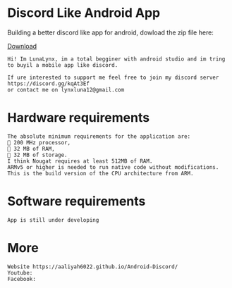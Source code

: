 # Discord Like Android App
Building a better discord like app for android, dowload the zip file here:

<!-- Place this tag where you want the button to render. -->
<a class="github-button" href="https://github.com/Aaliyah6022/Android-Discord/archive/master.zip" data-color-scheme="no-preference: dark; light: light; dark: dark;" data-size="large" aria-label="Download Aaliyah6022/Android-Discord on GitHub">Download</a>

    Hi! Im LunaLynx, im a total begginer with android studio and im tring to buyil a mobile app like discord.

    If ure interested to support me feel free to join my discord server https://discord.gg/kqAt3Ef 
    or contact me on lynxluna12@gmail.com

# Hardware requirements

    The absolute minimum requirements for the application are: 
    💠 200 MHz processor, 
    💠 32 MB of RAM, 
    💠 32 MB of storage.
    I think Nougat requires at least 512MB of RAM.
    ARMv5 or higher is needed to run native code without modifications.
    This is the build version of the CPU architecture from ARM.

# Software requirements

    App is still under developing

# More

    Website https://aaliyah6022.github.io/Android-Discord/
    Youtube:
    Facebook:
